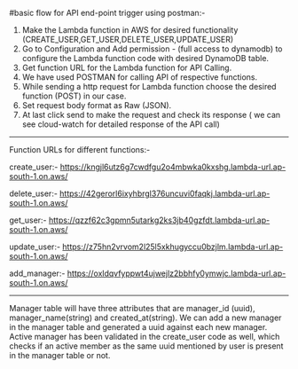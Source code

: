 #basic flow for API end-point trigger using postman:- 

1. Make the Lambda function in AWS for desired functionality (CREATE_USER,GET_USER,DELETE_USER,UPDATE_USER)
2. Go to Configuration and Add permission - (full access to dynamodb) to configure the Lambda function code with desired DynamoDB table.
3. Get function URL for the Lambda function for API Calling.
4. We have used POSTMAN for calling API of respective functions.
5. While sending a http request for Lambda function choose the desired function (POST) in our case.
6. Set request body format as Raw (JSON).
7. At last click send to make the request and check its response ( we can see cloud-watch for detailed response of the API call)

---------------------------------------------------------------------------------------------------------------------------------------------
Function URLs for different functions:- 

create_user:- https://kngjl6utz6g7cwdfgu2o4mbwka0kxshg.lambda-url.ap-south-1.on.aws/

delete_user:- https://42gerorl6ixyhbrgl376uncuvi0faqkj.lambda-url.ap-south-1.on.aws/

get_user:- https://qzzf62c3gpmn5utarkg2ks3jb40gzfdt.lambda-url.ap-south-1.on.aws/

update_user:- https://z75hn2vrvom2l25l5xkhugyccu0bzjlm.lambda-url.ap-south-1.on.aws/

add_manager:- https://oxldqvfyppwt4ujwejlz2bbhfy0ymwjc.lambda-url.ap-south-1.on.aws/


------------------------------------------------------------------------------------------------------------------------------------------------------------------------------

Manager table will have three attributes that are manager_id (uuid), manager_name(string) and created_at(string). We can add a new manager in the manager table and generated a uuid against each new manager. Active manager has been validated in the create_user code as well, which checks if an active member as the same uuid mentioned by user is present in the manager table or not. 
